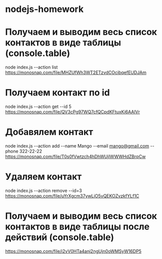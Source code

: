 # nodejs-homework

# Получаем и выводим весь список контактов в виде таблицы (console.table)

node index.js --action list
https://monosnap.com/file/MHZUfWh3WT2ETzvdCOcibqefEUDJAm

# Получаем контакт по id

node index.js --action get --id 5
https://monosnap.com/file/QV3cPg97WQ7cfQCpdKFtuxKi6AAlVr

# Добавялем контакт

node index.js --action add --name Mango --email mango@gmail.com --phone 322-22-22
https://monosnap.com/file/T0s0fVwtzch4hDhWUjIWWWHdZBrpCw

# Удаляем контакт

node index.js --action remove --id=3
https://monosnap.com/file/uYrXgcm37ywLjO5vQEKOZvzkfYLf1C

# Получаем и выводим весь список контактов в виде таблицы после действий (console.table)

https://monosnap.com/file/i2vV0HTa4anj2ngUjn0oWMSyW16DP5
